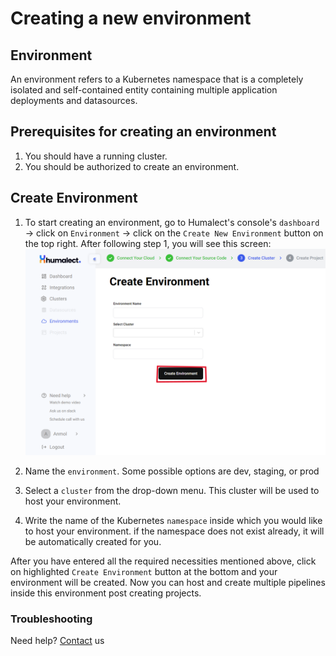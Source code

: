 # Creating a new environment
## Environment
An environment refers to a Kubernetes namespace that is a completely isolated and self-contained entity containing multiple application deployments and datasources.

 ## Prerequisites for creating an environment
 1. You should have a running cluster.
 2. You should be authorized to create an environment.

## Create Environment
1. To start creating an environment, go to Humalect's console's `dashboard` -> click on `Environment` -> click on the `Create New Environment` button on the top right.
After following step 1, you will see this screen:
![create-env](./../../static/img/create-env.png)

2. Name the `environment`. Some possible options are dev, staging, or prod
3. Select a `cluster` from the drop-down menu. This cluster will be used to host your environment. 
4. Write the name of the Kubernetes `namespace` inside which you would like to host your environment. if the namespace does not exist already, it will be automatically created for you.

After you have entered all the required necessities mentioned above, click on highlighted `Create Environment` button at the bottom and your environment will be created. Now you can host and create multiple pipelines inside this environment post creating projects.

### Troubleshooting
Need help? [Contact](./../Contact-us/reach-out-to-us) us

